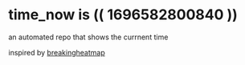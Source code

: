 # time_now is (( 1696582800840 ))

an automated repo that shows the currnent time

inspired by [breakingheatmap](https://github.com/breakingheatmap/breakingheatmap)